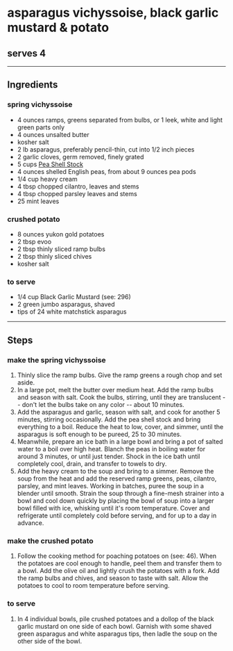 # asparagus vichyssoise, black garlic mustard & potato

## serves 4

---

## Ingredients

### spring vichyssoise
* 4 ounces ramps, greens separated from bulbs, or 1 leek, white and light green parts only
* 4 ounces unsalted butter
* kosher salt
* 2 lb asparagus, preferably pencil-thin, cut into 1/2 inch pieces
* 2 garlic cloves, germ removed, finely grated
* 5 cups [Pea Shell Stock](https://github.com/EanNewton/on-vegetables/blob/main/Larder/Stocks%2C%20Sauces%2C%20%26%20Confits/pea%20shell%20stock.md)
* 4 ounces shelled English peas, from about 9 ounces pea pods
* 1/4 cup heavy cream
* 4 tbsp chopped cilantro, leaves and stems
* 4 tbsp chopped parsley leaves and stems
* 25 mint leaves

### crushed potato
* 8 ounces yukon gold potatoes
* 2 tbsp evoo
* 2 tbsp thinly sliced ramp bulbs
* 2 tbsp thinly sliced chives
* kosher salt

### to serve
* 1/4 cup Black Garlic Mustard (see: 296)
* 2 green jumbo asparagus, shaved
* tips of 24 white matchstick asparagus

---

## Steps

### make the spring vichyssoise

1. Thinly slice the ramp bulbs. Give the ramp greens a rough chop and set aside.
2. In a large pot, melt the butter over medium heat. Add the ramp bulbs and season with salt. Cook the bulbs, stirring, until they are translucent -- don't let the bulbs take on any color -- about 10 minutes.
3. Add the asparagus and garlic, season with salt, and cook for another 5 minutes, stirring occasionally. Add the pea shell stock and bring everything to a boil. Reduce the heat to low, cover, and simmer, until the asparagus is soft enough to be pureed, 25 to 30 minutes.
4. Meanwhile, prepare an ice bath in a large bowl and bring a pot of salted water to a boil over high heat. Blanch the peas in boiling water for around 3 minutes, or until just tender. Shock in the ice bath until completely cool, drain, and transfer to towels to dry.
5. Add the heavy cream to the soup and bring to a simmer. Remove the soup from the heat and add the reserved ramp greens, peas, cilantro, parsley, and mint leaves. Working in batches, puree the soup in a blender until smooth. Strain the soup through a fine-mesh strainer into a bowl and cool down quickly by placing the bowl of soup into a larger bowl filled with  ice, whisking until it's room temperature. Cover and refrigerate until completely cold before serving, and for up to a day in advance.

### make the crushed potato

1. Follow the cooking method for poaching potatoes on (see: 46). When the potatoes are cool enough to handle, peel them and transfer them to a bowl. Add the olive oil and lightly crush the potatoes with a fork. Add the ramp bulbs and chives, and season to taste with salt. Allow the potatoes to cool to room temperature before serving.

### to serve

1. In 4 individual bowls, pile crushed potatoes and a dollop of the black garlic mustard on one side of each bowl. Garnish with some shaved green asparagus and white asparagus tips, then ladle the soup on the other side of the bowl.